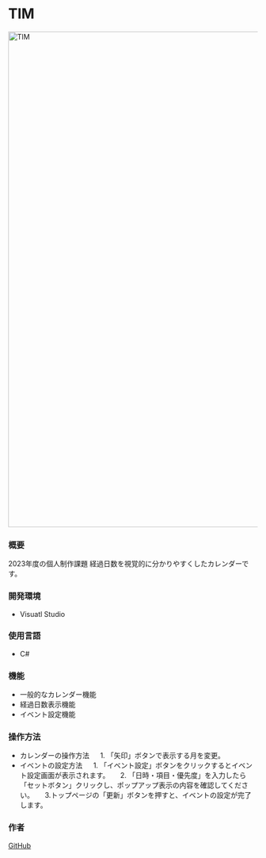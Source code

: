 # TIM

<img width="1000" alt="TIM" src="https://github.com/KAZ02/Portfolio/assets/119021231/24d1bb09-fd3b-4d65-8223-571891292cf0">

### 概要
2023年度の個人制作課題
経過日数を視覚的に分かりやすくしたカレンダーです。

### 開発環境
- Visuatl Studio

### 使用言語
- C#

### 機能
- 一般的なカレンダー機能
- 経過日数表示機能
- イベント設定機能

### 操作方法
- カレンダーの操作方法
&emsp; 1. 「矢印」ボタンで表示する月を変更。
- イベントの設定方法
&emsp; 1. 「イベント設定」ボタンをクリックするとイベント設定画面が表示されます。
&emsp; 2. 「日時・項目・優先度」を入力したら「セットボタン」クリックし、ポップアップ表示の内容を確認してください。
&emsp; 3.トップページの「更新」ボタンを押すと、イベントの設定が完了します。


### 作者
[GitHub](https://github.com/KAZ02)